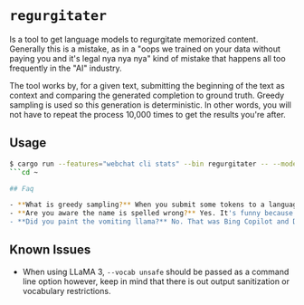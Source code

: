 # `regurgitater`

Is a tool to get language models to regurgitate memorized content. Generally this is a mistake, as in a "oops we trained on your data without paying you and it's legal nya nya nya" kind of mistake that happens all too frequently in the "AI" industry.

The tool works by, for a given text, submitting the beginning of the text as context and comparing the generated completion to ground truth. Greedy sampling is used so this generation is deterministic. In other words, you will not have to repeat the process 10,000 times to get the results you're after.

## Usage

````bash
$ cargo run --features="webchat cli stats" --bin regurgitater -- --model ~/models/llama/70b/llama-2-70b.Q6_K.gguf
```cd ~

## Faq

- **What is greedy sampling?** When you submit some tokens to a language model, you get back a probability distribution of all possible tokens for the one next token. Greedy sampling always picks the most likely token from this list (as opposed to, for example, throwing some digital dice and choosing from the top k most probable tokens).
- **Are you aware the name is spelled wrong?** Yes. It's funny because tater ha ha.
- **Did you paint the vomiting llama?** No. That was Bing Copilot and Dall-E 3.
````

## Known Issues

- When using LLaMA 3, `--vocab unsafe` should be passed as a command line option
  however, keep in mind that there is out output sanitization or vocabulary
  restrictions.
